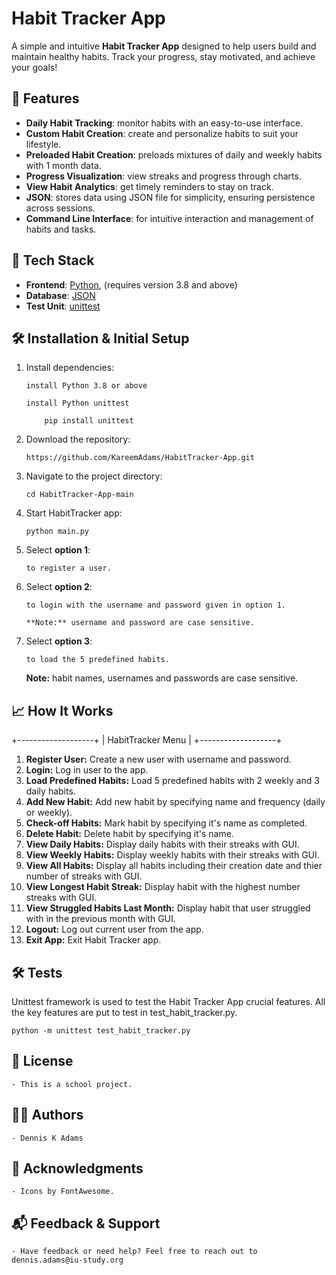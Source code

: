 # Habit Tracker App

A simple and intuitive **Habit Tracker App** designed to help users build and maintain healthy habits. Track your progress, stay motivated, and achieve your goals!


## 🌟 Features

- **Daily Habit Tracking**: monitor habits with an easy-to-use interface.
- **Custom Habit Creation**: create and personalize habits to suit your lifestyle.
- **Preloaded Habit Creation**: preloads mixtures of daily and weekly habits with 1 month data.
- **Progress Visualization**: view streaks and progress through charts.
- **View Habit Analytics**: get timely reminders to stay on track.
- **JSON**: stores data using JSON file for simplicity, ensuring persistence across sessions.
- **Command Line Interface**: for intuitive interaction and management of habits and tasks.


## 🚀 Tech Stack

- **Frontend**: [Python](https://python.org), (requires version 3.8 and above)
- **Database**: [JSON](https://www.json.oorg)  
- **Test Unit**: [unittest](https://docs.python.org/3.11/library/unittest.html)  


## 🛠️ Installation & Initial Setup

1.	Install dependencies:

        install Python 3.8 or above

        install Python unittest
        
            pip install unittest

2.  Download the repository:

        https://github.com/KareemAdams/HabitTracker-App.git

3.	Navigate to the project directory:
    
        cd HabitTracker-App-main

4.	Start HabitTracker app:
        
        python main.py

5.  Select **option 1**: 
    
        to register a user.

6.  Select **option 2**:

        to login with the username and password given in option 1.

        **Note:** username and password are case sensitive.

7.  Select **option 3**:

        to load the 5 predefined habits.


    **Note:** habit names, usernames and passwords are case sensitive.


## 📈 How It Works

+-------------------+
| HabitTracker Menu |
+-------------------+
1.	**Register User:** Create a new user with username and password.
2.	**Login:** Log in user to the app.
3.	**Load Predefined Habits:** Load 5 predefined habits with 2 weekly and 3 daily habits.
4.	**Add New Habit:** Add new habit by specifying name and frequency (daily or weekly).
5.	**Check-off Habits:** Mark habit by specifying it's name as completed.
6.	**Delete Habit:** Delete habit by specifying it's name.
7.	**View Daily Habits:** Display daily habits with their streaks with GUI.
8.	**View Weekly Habits:** Display weekly habits with their streaks with GUI.
9.	**View All Habits:** Display all habits including their creation date and thier number of streaks with GUI.
10.	**View Longest Habit Streak:** Display habit with the highest number streaks with GUI.
11.	**View Struggled Habits Last Month:** Display habit that user struggled with in the previous month with GUI.
12.	**Logout:** Log out current user from the app.
13.	**Exit App:** Exit Habit Tracker app.


## 🛠️ Tests

Unittest framework is used to test the Habit Tracker App crucial features. All the key features are put to test in test_habit_tracker.py.

    python -m unittest test_habit_tracker.py


## 📄 License

    - This is a school project.


## 👨‍💻 Authors

    - Dennis K Adams


## 🧾 Acknowledgments

    - Icons by FontAwesome.


## 📬 Feedback & Support

    - Have feedback or need help? Feel free to reach out to dennis.adams@iu-study.org
